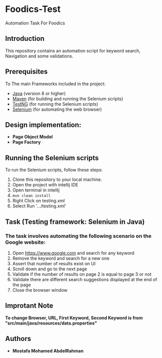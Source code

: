 # Foodics-Test
Automation Task For Foodics

## Introduction

This repository contains an automation script for keyword search, Navigation and some validations. 

## Prerequisites

To The main Frameworks included in the project:

-   [Java](https://www.java.com/en/download/) (version 8 or higher)
-   [Maven](https://maven.apache.org/install.html) (for building and running the Selenium scripts)
-   [TestNG](https://testng.org/doc/download.html) (for running the Selenium scripts)
-   [Selenium](https://www.selenium.dev/downloads/) (for automating the web browser)
 
## Design implementation:
- **Page Object Model**
- **Page Factory**


## Running the Selenium scripts

To run the Selenium scripts, follow these steps:

1.  Clone this repository to your local machine.
2.  Open the project with intellij IDE
3.  Open terminal in intellij
4. `mvn clean install`
5. Right Click on testing.xml
6. Select Run '.../testing.xml' 

## Task  (Testing framework: Selenium in Java)
### The task involves automating the following scenario on the Google website:


1. Open https://www.google.com and search for any keyword
2. Remove the keyword and search for a new one
3. Assert that number of results exist on UI
4. Scroll down and go to the next page
5. Validate if the number of results on page 2 is equal to page 3 or not
6. Validate there are different search suggestions displayed at the end of the page
7. Close the browser window

## Improtant Note
**To change Browser, URL, First Keyword, Second Keyword is from "src/main/java/resources/data.properties"**


## Authors

-   **Mostafa Mohamed AbdelRahman** 
